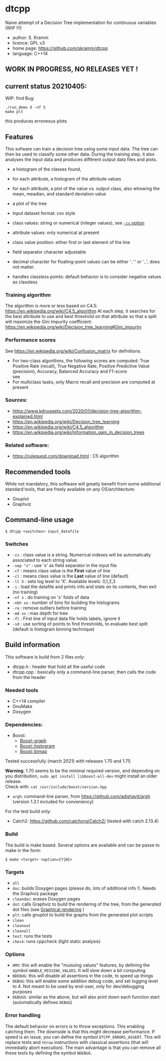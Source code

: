 # dtcpp
Naive attempt of a Decision Tree implementation for continuous variables (WIP !!!)

* author: S. Kramm
* licence: GPL v3
* home page: https://github.com/skramm/dtcpp
* language: C++14


## WORK IN PROGRESS, NO RELEASES YET !

## current status 20210405:

WIP: find Bug:
```
./run_demo d -nf 5
make plt
```

this produces erroneous plots


## Features

This sofware can train a decision tree using some input data.
The tree can then be used to classify some other data.
During the training step, it also analyses the input data and produces different output data files and plots.
 * a histogram of the classes found,
 * for each attribute, a histogram of the attribute values
 * for each attribute, a plot of the value vs. output class, also whowing the mean, meadian, and standard deviation value
 * a plot of the tree


* Input dataset format: csv style
 * class values: string or numerical (integer values), see [`-cs` option](#ss_clswitch)
 * attribute values: only numerical at present
 * class value position: either first or last element of the line
 * field separator character adjustable
 * decimal character for floating-point values can be either '`.`'' or '`,`', does not matter.
 * handles classless points: default behavior is to consider negative values as classless

### Training algorithm

The algorithm is more or less based on C4.5: https://en.wikipedia.org/wiki/C4.5_algorithm
At each step, it searches for the best attribute to use and best threshold on that attribute
so that a split will maximize the Gini Impurity coefficient:
https://en.wikipedia.org/wiki/Decision_tree_learning#Gini_impurity



### Performance scores

See https://en.wikipedia.org/wiki/Confusion_matrix for definitions.

* For two-class algorithms, the following scores are computed:
True Positive Rate (recall), True Negative Rate, Positive Predictive Value (precision),
Accuracy, Balanced Accuracy and F1-score<br>
see
* For multiclass tasks, only Macro recall and precision are computed at present

### Sources:

* https://www.kdnuggets.com/2020/01/decision-tree-algorithm-explained.html
* https://en.wikipedia.org/wiki/Decision_tree_learning
* https://en.wikipedia.org/wiki/C4.5_algorithm
* https://en.wikipedia.org/wiki/Information_gain_in_decision_trees


### Related software:

* https://rulequest.com/download.html : C5 algorithm

## Recommended tools

While not mandatory, this software will greatly benefit from some additional standard tools,
that are freely available on any OS/architecture:
* Gnuplot
* Graphviz


## Command-line usage

`$ dtcpp <switches> input_datafile`

<a name="ss_clswitch"></a>
### Switches

* `-cs` : class value is a string. Numerical indexes will be automatically associated to each string value.
* `-sep "x"` : use 'x' as field separator in the input file
* `-cf` : means class value is the **First** value of line
* `-cl` : means class value is the **Last** value of line (default)
* `-ll X` : sets log level to 'X'. Available levels: 0,1,2,3
* `-i` : load the datafile and prints info and stats on its contents, then exit (no training)
* `-nf x` : do training on 'x' folds of data
* `-nbh xx` : number of bins for building the histograms
* `-ro` : remove outliers before training
* `-md xx` : max depth for tree
* `-fl` : First line of input data file holds labels, ignore it
* `-sd` :  use sorting of points to find thresholds, to evaluate best split (default is histogram binning technique)

## Build information

This software is build from 2 files only:
 * dtcpp.h : header that hold all the useful code
 * dtcpp.cpp : basically only a command-line parser, then calls the code from the header



### Needed tools

* C++14 compiler
* GnuMake
* Doxygen

### Dependencies:

* Boost:
  * [Boost::graph](https://www.boost.org/doc/libs/1_75_0/libs/graph/doc/index.html)<br>
  * [Boost::histogram](https://www.boost.org/doc/libs/1_75_0/libs/histogram)
  * [Boost::bimap](https://www.boost.org/doc/libs/1_75_0/libs/bimap/)

 Tested successfully (march 2021) with releases 1.70 and 1.75

 **Warning**: 1.70 seems to be the minimal required version, and depending on you distribution,
 `sudo apt install libboost-all-dev` might install an older release.<br>
 Check  with: `cat /usr/include/boost/version.hpp`

* `argh`: command-line parser, from https://github.com/adishavit/argh<br>
(version 1.3.1 included for conveniency)

For the test build only:
* Catch2: https://github.com/catchorg/Catch2/
(tested with catch 2.13.4)

### Build

The build is make based.
Several options are available and can be passe to make in the form: <br>
```
$ make <target> <option={Y|N}>
```
### Targets

* `all`
* `doc`: builds Doxygen pages (please do, lots of additional info !). Needs the Graphviz package
* `cleandoc`: erases Doxygen pages
* `dot`: calls Graphviz to build the rendering of the tree, from the generated dot files (see [Graphical rendering](misc/graphical_rendering.md) )
* `plt`: calls gnuplot to build the graphs from the generated plot scripts
* `clean`
* `cleanout`
* `cleanall`
* `test`: runs the tests
* `check`: runs cppcheck (light static analysis)

### Options

* `HMV`: this will enable the "muissing values" features, by defining the symbol `HANDLE_MISSING_VALUES`. It will slow down a bit computing.
* `NDEBUG`: this will disable all assertions in the code, to speed up things
* `DEBUG`: this will enable some addition debug code, and set logging level to 4. Not meant to be used by end-user, only for dev/debugging purposes
* `DEBUGS`: similar as the above, but will also print down each function start (automatically defines `DEBUG`)


### Error handling

The default behavior on errors is to throw exceptions.
This enabling catching them.
The downside is that this might decrease performance.
If speed is an issue, you can define the symbol
`DTCPP_ERRORS_ASSERT`.
This will replace tests and `throw` instructions with classical assertions
(that will immediatly abort execution).
The main advantage is that you can remove all these tests by defining the symbol `NDEBUG`.

